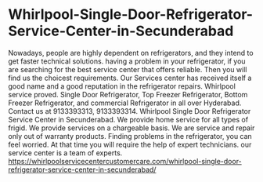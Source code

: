 # Whirlpool-Single-Door-Refrigerator-Service-Center-in-Secunderabad
 Nowadays, people are highly dependent on refrigerators, and they intend to get faster technical solutions. having a problem in your refrigerator, if you are searching for the best service center that offers reliable. Then you will find us the choicest requirements. Our Services center has received itself a good name and a good reputation in the refrigerator repairs. Whirlpool service proved. Single Door Refrigerator, Top Freezer Refrigerator, Bottom Freezer Refrigerator, and commercial Refrigerator in all over Hyderabad. Contact us at 9133393313, 9133393314. Whirlpool Single Door Refrigerator Service Center in Secunderabad. We provide home service for all types of frigid.  We provide services on a chargeable basis. We are service and repair only out of warranty products. Finding problems in the refrigerator, you can feel worried. At that time you will require the help of expert technicians. our service center is a team of experts.    https://whirlpoolservicecentercustomercare.com/whirlpool-single-door-refrigerator-service-center-in-secunderabad/
